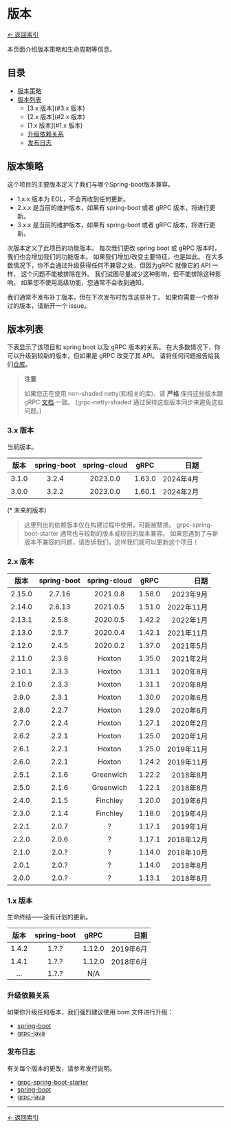 # 版本

[<- 返回索引](index.md)

本页面介绍版本策略和生命周期等信息。

## 目录 <!-- omit in toc -->

- [版本策略](#版本策略)
- [版本列表](#版本列表)
  - [3.x 版本](#3.x 版本)
  - [2.x 版本](#2.x 版本)
  - [1.x 版本](#1.x 版本)
  - [升级依赖关系](#升级依赖关系)
  - [发布日志](#发布日志)

## 版本策略

这个项目的主要版本定义了我们与哪个Spring-boot版本兼容。

- 1.x.x 版本为 EOL，不会再收到任何更新。
- 2.x.x 是当前的维护版本，如果有 spring-boot 或者 gRPC 版本，将进行更新。
- 3.x.x 是当前的维护版本，如果有 spring-boot 或者 gRPC 版本，将进行更新。

次版本定义了此项目的功能版本。 每次我们更改 spring boot 或 gRPC 版本时，我们也会增加我们的功能版本。 如果我们增加/改变主要特征，也是如此。 在大多数情况下，你不会通过升级获得任何不兼容之处，但因为gRPC 就像它的 API 一样， 这个问题不能被排除在外。 我们试图尽量减少这种影响，但不能排除这种影响。 如果您不使用高级功能，您通常不会收到通知。

我们通常不发布补丁版本，但在下次发布时包含这些补丁。 如果你需要一个修补过的版本，请新开一个 issue。

## 版本列表

下表显示了该项目和 spring boot 以及 gRPC 版本的关系。 在大多数情况下，你可以升级到较新的版本，但如果是 gRPC 改变了其 API。 请将任何问题报告给我们[仓库](https://github.com/grpc-ecosystem/grpc-spring/issues)。

> **注意**
>
> 如果您正在使用 non-shaded netty(和相关的库)，请 **严格** 保持这些版本跟 gRPC [文档](https://github.com/grpc/grpc-java/blob/master/SECURITY.md#netty) 一致。 (grpc-netty-shaded 通过保持这些版本同步来避免这些问题。)

### 3.x 版本

当前版本。

|  版本   | spring-boot | spring-cloud |  gRPC   |      日期 |
|:-----:|:-----------:|:------------:|:-------:|--------:|
| 3.1.0 |    3.2.4    |   2023.0.0   | 1.63.0 | 2024年4月 |
| 3.0.0 |    3.2.2    |   2023.0.0   | 1.60.1  | 2024年2月 |

(\* 未来的版本)

> 这里列出的依赖版本仅在构建过程中使用，可能被替换。 grpc-spring-boot-starter 通常也与较新的版本或较旧的版本兼容。 如果您遇到了与新版本不兼容的问题，请告诉我们，这样我们就可以更新这个项目！

### 2.x 版本

|   版本   | spring-boot | spring-cloud |  gRPC  |       日期 |
|:------:|:-----------:|:------------:|:------:|---------:|
| 2.15.0 |   2.7.16    |   2021.0.8   | 1.58.0 |  2023年9月 |
| 2.14.0 |   2.6.13    |   2021.0.5   | 1.51.0 | 2022年11月 |
| 2.13.1 |    2.5.8    |   2020.0.5   | 1.42.2 |  2022年1月 |
| 2.13.0 |    2.5.7    |   2020.0.4   | 1.42.1 | 2021年11月 |
| 2.12.0 |    2.4.5    |   2020.0.2   | 1.37.0 |  2021年5月 |
| 2.11.0 |    2.3.8    |    Hoxton    | 1.35.0 |  2021年2月 |
| 2.10.1 |    2.3.3    |    Hoxton    | 1.31.1 |  2020年8月 |
| 2.10.0 |    2.3.3    |    Hoxton    | 1.31.1 |  2020年8月 |
| 2.9.0  |    2.3.1    |    Hoxton    | 1.30.0 |  2020年6月 |
| 2.8.0  |    2.2.7    |    Hoxton    | 1.29.0 |  2020年6月 |
| 2.7.0  |    2.2.4    |    Hoxton    | 1.27.1 |  2020年2月 |
| 2.6.2  |    2.2.1    |    Hoxton    | 1.25.0 |  2020年1月 |
| 2.6.1  |    2.2.1    |    Hoxton    | 1.25.0 | 2019年11月 |
| 2.6.0  |    2.2.1    |    Hoxton    | 1.24.2 | 2019年11月 |
| 2.5.1  |    2.1.6    |  Greenwich   | 1.22.2 |  2018年8月 |
| 2.5.0  |    2.1.6    |  Greenwich   | 1.22.1 |  2018年8月 |
| 2.4.0  |    2.1.5    |   Finchley   | 1.20.0 |  2019年6月 |
| 2.3.0  |    2.1.4    |   Finchley   | 1.18.0 |  2019年4月 |
| 2.2.1  |    2.0.7    |      ?       | 1.17.1 |  2019年1月 |
| 2.2.0  |    2.0.6    |      ?       | 1.17.1 | 2018年12月 |
| 2.1.0  |    2.0.?    |      ?       | 1.14.0 | 2018年10月 |
| 2.0.1  |    2.0.?    |      ?       | 1.14.0 |  2018年8月 |
| 2.0.0  |    2.0.?    |      ?       | 1.13.1 |  2018年8月 |

### 1.x 版本

生命终结——没有计划的更新。

|  版本   | spring-boot |  gRPC  |      日期 |
|:-----:|:-----------:|:------:| -------:|
| 1.4.2 |    1.?.?    | 1.12.0 | 2019年6月 |
| 1.4.1 |    1.?.?    | 1.12.0 | 2018年6月 |
|  ...  |    1.?.?    |  N/A   |         |

### 升级依赖关系

如果你升级任何版本，我们强烈建议使用 bom 文件进行升级：

- [spring-boot](https://mvnrepository.com/artifact/org.springframework.boot/spring-boot-starter-parent)
- [grpc-java](https://mvnrepository.com/artifact/io.grpc/grpc-bom)

### 发布日志

有关每个版本的更改，请参考发行说明。

- [grpc-spring-boot-starter](https://github.com/grpc-ecosystem/grpc-spring/releases)
- [spring-boot](https://github.com/spring-projects/spring-boot/releases)
- [grpc-java](https://github.com/grpc/grpc-java/releases)

---

[<- 返回索引](index.md)
